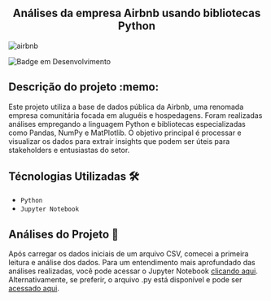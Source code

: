 <h2 align=center> Análises da empresa Airbnb usando bibliotecas Python </h2>

![airbnb](https://github.com/EduardoSymph/Airbnb-Python/assets/134222436/fc72d2db-8baf-49ae-98b8-148db1ce32a5)

![Badge em Desenvolvimento](https://img.shields.io/badge/Projeto-Conclu%C3%ADdo-brightgreen) 

<h2>Descrição do projeto :memo:</h2>

Este projeto utiliza a base de dados pública da Airbnb, uma renomada empresa comunitária focada em aluguéis e hospedagens. Foram realizadas análises empregando a linguagem Python e bibliotecas especializadas como Pandas, NumPy e MatPlotlib. O objetivo principal é processar e visualizar os dados para extrair insights que podem ser úteis para stakeholders e entusiastas do setor.

<h2>Técnologias Utilizadas 🛠️</h2>

- ``Python``
- ``Jupyter Notebook``

<h2>Análises do Projeto 🧐</h2>

Após carregar os dados iniciais de um arquivo CSV, comecei a primeira leitura e análise dos dados. Para um entendimento mais aprofundado das análises realizadas, você pode acessar o Jupyter Notebook <a href="https://github.com/EduardoSymph/Airbnb-Python/blob/main/airbnb_analises.ipynb" target="_blank"> clicando aqui</a>. Alternativamente, se preferir, o arquivo .py está disponível e pode ser <a href="https://github.com/EduardoSymph/Airbnb-Python/blob/main/airbnb_analises.py" target="_blank"> acessado aqui</a>.

